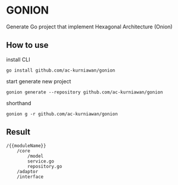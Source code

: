 # GONION

Generate Go project that implement Hexagonal Architecture (Onion)

## How to use

install CLI
```shell
go install github.com/ac-kurniawan/gonion
```

start generate new project
```shell
gonion generate --repository github.com/ac-kurniawan/gonion
```

shorthand
```shell
gonion g -r github.com/ac-kurniawan/gonion
```

## Result
```
/{{moduleName}}
    /core
        /model
        service.go
        repository.go
    /adaptor
    /interface
```